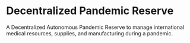 # Decentralized Pandemic Reserve
 A Decentralized Autonomous Pandemic Reserve to manage international medical resources, supplies, and manufacturing during a pandemic. 
